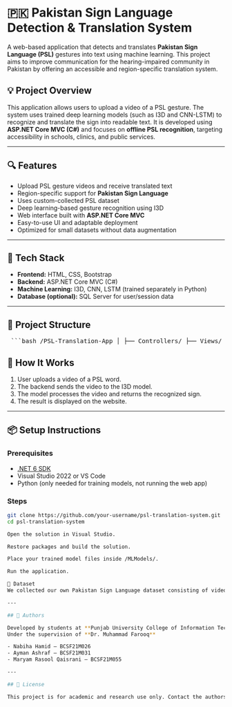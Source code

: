 # 🇵🇰 Pakistan Sign Language Detection & Translation System

A web-based application that detects and translates **Pakistan Sign Language (PSL)** gestures into text using machine learning. This project aims to improve communication for the hearing-impaired community in Pakistan by offering an accessible and region-specific translation system.

## 💡 Project Overview

This application allows users to upload a video of a PSL gesture. The system uses trained deep learning models (such as I3D and CNN-LSTM) to recognize and translate the sign into readable text. It is developed using **ASP.NET Core MVC (C#)** and focuses on **offline PSL recognition**, targeting accessibility in schools, clinics, and public services.

---

## 🔍 Features

- Upload PSL gesture videos and receive translated text
- Region-specific support for **Pakistan Sign Language**
- Uses custom-collected PSL dataset
- Deep learning-based gesture recognition using I3D
- Web interface built with **ASP.NET Core MVC**
- Easy-to-use UI and adaptable deployment
- Optimized for small datasets without data augmentation

---

## 🧰 Tech Stack

- **Frontend:** HTML, CSS, Bootstrap
- **Backend:** ASP.NET Core MVC (C#)
- **Machine Learning:** I3D, CNN, LSTM (trained separately in Python)
- **Database (optional):** SQL Server for user/session data

---

## 📁 Project Structure

<pre> ```bash /PSL-Translation-App │ ├── Controllers/ ├── Views/ │ ├── Home/ │ └── Shared/ ├── Models/ ├── wwwroot/ │ ├── css/ │ └── js/ ├── MLModels/ # Trained ML model files ├── demo/ # Demo videos (if any) ├── Program.cs ├── Startup.cs └── README.md ``` </pre>

## 🧠 How It Works

1. User uploads a video of a PSL word.
2. The backend sends the video to the I3D model.
3. The model processes the video and returns the recognized sign.
4. The result is displayed on the website.

---

## 📦 Setup Instructions

### Prerequisites
- [.NET 6 SDK](https://dotnet.microsoft.com/en-us/download)
- Visual Studio 2022 or VS Code
- Python (only needed for training models, not running the web app)

### Steps
```bash
git clone https://github.com/your-username/psl-translation-system.git
cd psl-translation-system

Open the solution in Visual Studio.

Restore packages and build the solution.

Place your trained model files inside /MLModels/.

Run the application.

🧪 Dataset
We collected our own Pakistan Sign Language dataset consisting of video samples recorded manually. Due to the absence of a large public PSL dataset, this custom dataset played a crucial role in training and testing our models.

---

## 👥 Authors

Developed by students at **Punjab University College of Information Technology (PUCIT)**  
Under the supervision of **Dr. Muhammad Farooq**

- Nabiha Hamid – BCSF21M026  
- Ayman Ashraf – BCSF21M031  
- Maryam Rasool Qaisrani – BCSF21M055

---

## 📄 License

This project is for academic and research use only. Contact the authors for permission before reuse.
